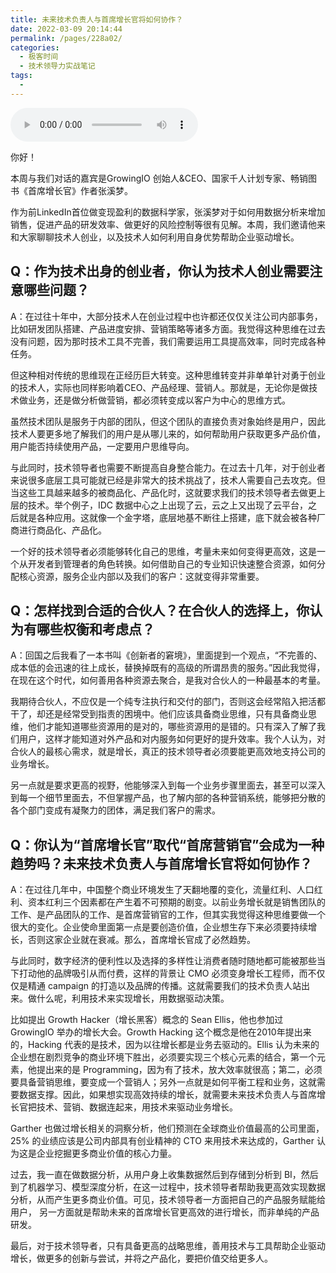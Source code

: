 ```yaml
---
title: 未来技术负责人与首席增长官将如何协作？
date: 2022-03-09 20:14:44
permalink: /pages/228a02/
categories:
  - 极客时间
  - 技术领导力实战笔记
tags:
  - 
---
```

<audio title="大咖对话.未来技术负责人与首席增长官将如何协作？" src="https://static001.geekbang.org/resource/audio/27/ca/27e01d1a01c362c401a8a8071af370ca.mp3" controls="controls"></audio> 
<p>你好！</p>
<p>本周与我们对话的嘉宾是GrowingIO 创始人&amp;CEO、国家千人计划专家、畅销图书《首席增长官》作者张溪梦。</p>
<p>作为前LinkedIn首位做变现盈利的数据科学家，张溪梦对于如何用数据分析来增加销售，促进产品的研发效率、做更好的风险控制等很有见解。本周，我们邀请他来和大家聊聊技术人创业，以及技术人如何利用自身优势帮助企业驱动增长。<br />
<img src="https://static001.geekbang.org/resource/image/b8/66/b86cefb647fcf3b84012b7aa82c27d66.png" alt="" /></p>
<h2>Q：作为技术出身的创业者，你认为技术人创业需要注意哪些问题？</h2>
<p>A：在过往十年中，大部分技术人在创业过程中也许都还仅仅关注公司内部事务，比如研发团队搭建、产品进度安排、营销策略等诸多方面。我觉得这种思维在过去没有问题，因为那时技术工具不完善，我们需要运用工具提高效率，同时完成各种任务。</p>
<p>但这种相对传统的思维现在正经历巨大转变。这种思维转变并非单单针对勇于创业的技术人，实际也同样影响着CEO、产品经理、营销人。那就是，无论你是做技术做业务，还是做分析做营销，都必须转变成以客户为中心的思维方式。</p>
<p>虽然技术团队是服务于内部的团队，但这个团队的直接负责对象始终是用户，因此技术人要更多地了解我们的用户是从哪儿来的，如何帮助用户获取更多产品价值，用户能否持续使用产品，一定要用户思维导向。</p>
<p>与此同时，技术领导者也需要不断提高自身整合能力。在过去十几年，对于创业者来说很多底层工具可能就已经是非常大的技术挑战了，技术人需要自己去攻克。但当这些工具越来越多的被商品化、产品化时，这就要求我们的技术领导者去做更上层的技术。举个例子，IDC 数据中心之上出现了云，云之上又出现了云平台，之后就是各种应用。这就像一个金字塔，底层地基不断往上搭建，底下就会被各种厂商进行商品化、产品化。</p>
<p>一个好的技术领导者必须能够转化自己的思维，考量未来如何变得更高效，这是一个从开发者到管理者的角色转换。如何借助自己的专业知识快速整合资源，如何分配核心资源，服务企业内部以及我们的客户：这就变得非常重要。</p>
<h2>Q：怎样找到合适的合伙人？在合伙人的选择上，你认为有哪些权衡和考虑点？</h2>
<!-- [[[read_end]]] -->
<p>A：回国之后我看了一本书叫《创新者的窘境》，里面提到一个观点，“不完善的、成本低的会迅速的往上成长，替换掉既有的高级的所谓昂贵的服务。”因此我觉得，在现在这个时代，如何善用各种资源去聚合，是我对合伙人的一种最基本的考量。</p>
<p>我期待合伙人，不应仅是一个纯专注执行和交付的部门，否则这会经常陷入把活都干了，却还是经常受到指责的困境中。他们应该具备商业思维，只有具备商业思维，他们才能知道哪些资源用的是对的，哪些资源用的是错的。只有深入了解了我们用户，这样才能知道对外产品和对内服务如何更好的提升效率。我个人认为，对合伙人的最核心需求，就是增长，真正的技术领导者必须要能更高效地支持公司的业务增长。</p>
<p>另一点就是要求更高的视野，他能够深入到每一个业务步骤里面去，甚至可以深入到每一个细节里面去，不但掌握产品，也了解内部的各种营销系统，能够把分散的各个部门变成有凝聚力的团体，满足我们客户的需求。</p>
<h2>Q：你认为“首席增长官”取代“首席营销官”会成为一种趋势吗？未来技术负责人与首席增长官将如何协作？</h2>
<p>A：在过往几年中，中国整个商业环境发生了天翻地覆的变化，流量红利、人口红利、资本红利三个因素都在产生着不可预期的剧变。以前业务增长就是销售团队的工作、是产品团队的工作、是首席营销官的工作，但其实我觉得这种思维要做一个很大的变化。企业使命里面第一点是要创造价值，企业想生存下来必须要持续增长，否则这家企业就在衰减。那么，首席增长官成了必然趋势。</p>
<p>与此同时，数字经济的便利性以及选择的多样性让消费者随时随地都可能被那些当下打动他的品牌吸引从而付费，这样的背景让 CMO 必须变身增长工程师，而不仅仅是精通 campaign 的打造以及品牌的传播。这就需要我们的技术负责人站出来。做什么呢，利用技术来实现增长，用数据驱动决策。</p>
<p>比如提出 Growth Hacker（增长黑客）概念的 Sean Ellis，他也参加过 GrowingIO 举办的增长大会。Growth Hacking 这个概念是他在2010年提出来的，Hacking 代表的是技术，因为以往增长都是业务去驱动的。Ellis 认为未来的企业想在剧烈竞争的商业环境下胜出，必须要实现三个核心元素的结合，第一个元素，他提出来的是 Programming，因为有了技术，放大效率就很高；第二，必须要具备营销思维，要变成一个营销人；另外一点就是如何平衡工程和业务，这就需要数据支撑。因此，如果想实现高效持续的增长，就需要未来技术负责人与首席增长官把技术、营销、数据连起来，用技术来驱动业务增长。</p>
<p>Garther 也做过增长相关的洞察分析，他们预测在全球商业价值最高的公司里面，25% 的业绩应该是公司内部具有创业精神的 CTO 来用技术来达成的，Garther 认为这是企业挖掘更多商业价值的核心力量。</p>
<p>过去，我一直在做数据分析，从用户身上收集数据然后到存储到分析到 BI，然后到了机器学习、模型深度分析，在这一过程中，技术领导者帮助我更高效实现数据分析，从而产生更多商业价值。可见，技术领导者一方面把自己的产品服务赋能给用户， 另一方面就是帮助未来的首席增长官更高效的进行增长，而非单纯的产品研发。</p>
<p>最后，对于技术领导者，只有具备更高的战略思维，善用技术与工具帮助企业驱动增长，做更多的创新与尝试，并将之产品化，要把价值交给更多人。</p>
<p></p>
